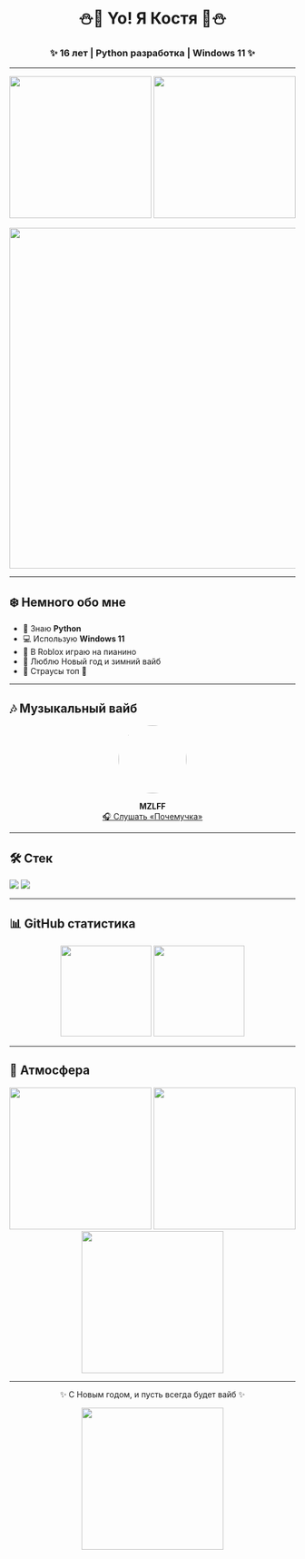 <h1 align="center">⛄️🎄 Yo! Я Костя 🎄⛄️</h1>
<h3 align="center">✨ 16 лет | Python разработка | Windows 11 ✨</h3>

---

<p align="center">
  <img src="https://media.giphy.com/media/3o7btMCltyDvSgF92E/giphy.gif" width="250"/>
  <img src="https://media.giphy.com/media/26AHONQ79FdWZhAI0/giphy.gif" width="250"/>
</p>

<p align="center">
  <img src="https://media.giphy.com/media/l0HlBO7eyXzSZkJri/giphy.gif" width="600"/>
</p>

---

## ❄️ Немного обо мне  
- 🐍 Знаю **Python**  
- 💻 Использую **Windows 11**  
- 🎹 В Roblox играю на пианино  
- 🎄 Люблю Новый год и зимний вайб  
- 🦩 Страусы топ 🦩  

---

## 🎶 Музыкальный вайб  
<p align="center">
  <img src="https://telegraphoto.site/images/ddc05193-9d94-4fbe-a6f6-d5c1c9bf70da.jpg" width="120" style="border-radius:100%"/>
</p>

<p align="center">
  <b>MZLFF</b><br>
  <a href="https://soundcloud.com/mzlff-74073583/pochemuchka-feat-ekaterina?si=82401e40f2e04be380cce383f5c0faa6&utm_source=clipboard&utm_medium=text&utm_campaign=social_sharing">🎧 Слушать «Почемучка»</a>
</p>

---

## 🛠️ Стек
<p align="left"> 
  <img src="https://img.shields.io/badge/Python-3776AB.svg?style=for-the-badge&logo=python&logoColor=white"/>
  <img src="https://img.shields.io/badge/Windows%2011-0078D6.svg?style=for-the-badge&logo=windows11&logoColor=white"/>
</p>

---

## 📊 GitHub статистика
<p align="center">
<img src="https://github-readme-stats.vercel.app/api?username=koteyka1o2&show_icons=true&theme=tokyonight" height="160"/>
<img src="https://github-readme-stats.vercel.app/api/top-langs/?username=koteyka1o2&layout=compact&theme=tokyonight" height="160"/>
</p>

---

## 🎄 Атмосфера
<p align="center">
  <img src="https://media.giphy.com/media/UvPvsX9oMlMWs/giphy.gif" width="250"/>
  <img src="https://media.giphy.com/media/3oriO0OEd9QIDdllqo/giphy.gif" width="250"/>
  <img src="https://media.giphy.com/media/26ufnwz3wDUli7GU0/giphy.gif" width="250"/>
</p>

---

<p align="center">
  ✨ С Новым годом, и пусть всегда будет вайб ✨  
</p>

<p align="center">
  <img src="https://media.giphy.com/media/l0MYEqEzwMWFCg8rm/giphy.gif" width="250"/>
</p>
